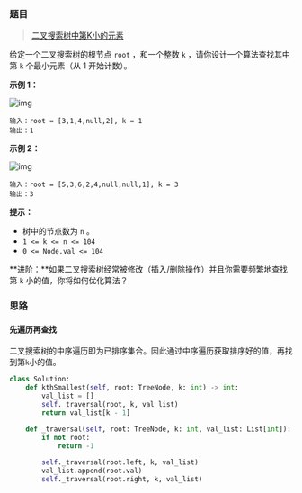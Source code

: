 ### 题目

> [二叉搜索树中第K小的元素](https://leetcode-cn.com/problems/kth-smallest-element-in-a-bst/description/)

给定一个二叉搜索树的根节点 `root` ，和一个整数 `k` ，请你设计一个算法查找其中第 `k` 个最小元素（从 1 开始计数）。

 
**示例 1：**

![img](https://assets.leetcode.com/uploads/2021/01/28/kthtree1.jpg)

```
输入：root = [3,1,4,null,2], k = 1
输出：1
```

**示例 2：**

![img](https://assets.leetcode.com/uploads/2021/01/28/kthtree2.jpg)

```
输入：root = [5,3,6,2,4,null,null,1], k = 3
输出：3
```

**提示：**

- 树中的节点数为 `n` 。
- `1 <= k <= n <= 104`
- `0 <= Node.val <= 104`

**进阶：**如果二叉搜索树经常被修改（插入/删除操作）并且你需要频繁地查找第 `k` 小的值，你将如何优化算法？

### 思路
#### 先遍历再查找
二叉搜索树的中序遍历即为已排序集合。因此通过中序遍历获取排序好的值，再找到第`k`小的值。
```python
class Solution:
    def kthSmallest(self, root: TreeNode, k: int) -> int:
        val_list = []
        self._traversal(root, k, val_list)
        return val_list[k - 1]

    def _traversal(self, root: TreeNode, k: int, val_list: List[int]):
        if not root:
            return -1
        
        self._traversal(root.left, k, val_list)
        val_list.append(root.val)
        self._traversal(root.right, k, val_list)
```